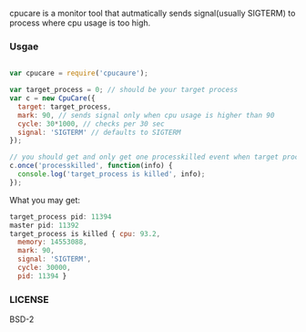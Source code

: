 cpucare is a monitor tool that autmatically sends signal(usually SIGTERM) to process where cpu usage is too high.

### Usgae

~~~js

var cpucare = require('cpucaure');

var target_process = 0; // should be your target process
var c = new CpuCare({
  target: target_process,
  mark: 90, // sends signal only when cpu usage is higher than 90
  cycle: 30*1000, // checks per 30 sec
  signal: 'SIGTERM' // defaults to SIGTERM
});

// you should get and only get one processkilled event when target process is killed
c.once('processkilled', function(info) {
  console.log('target_process is killed', info);
});


~~~

What you may get:

~~~js
target_process pid: 11394
master pid: 11392
target_process is killed { cpu: 93.2,
  memory: 14553088,
  mark: 90,
  signal: 'SIGTERM',
  cycle: 30000,
  pid: 11394 }

~~~

### LICENSE

BSD-2